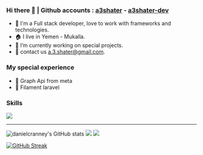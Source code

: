 ### Hi there 👋 | Github accounts : [a3shater](https://github.com/a3shater) - [a3shater-dev](https://github.com/a3shater-dev)
- 👋 I'm a Full stack developer, love to work with frameworks and technologies.
- 🏠 I live in Yemen - Mukalla.
- 🌱 I’m currently working on special projects.
- 🔭 contact us a.3.shater@gmail.com.

### My special experience 

- 🔰 Graph Api from meta
- 🔰 Filament laravel

### Skills
<p>
  <a href="https://github.com/a3shater?tab=repositories">
    <img src="https://skillicons.dev/icons?i=html,css,js,jquery,bootstrap,php,laravel,mysql,figma,tailwind,react,nextjs,typescript&perline=7" />
  </a>
</p>
<hr/>
<img src="https://github-readme-stats.vercel.app/api?username=a3shater&show_icons=true&hide=contribs&count_private=true&title_color=0891b2&text_color=ffffff&icon_color=0891b2&bg_color=1c1917&hide_border=true&show_icons=true" alt="danielcranney's GitHub stats" />
<img src="https://github-profile-trophy.vercel.app/?username=a3shater&theme=flat&no-frame=true&margin-w=30" />
<img src="https://github-readme-stats.vercel.app/api/top-langs/?username=a3shater&hide_title=true&layout=compact" />

[![GitHub Streak](https://github-readme-streak-stats.herokuapp.com?user=hishamco&theme=gruvbox_duo&hide_border=true)](https://github.com/a3shater)
